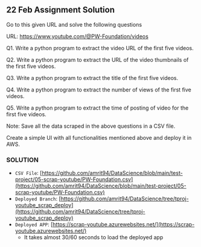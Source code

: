 ## 22 Feb Assignment Solution 
Go to this given URL and solve the following questions

URL: https://www.youtube.com/@PW-Foundation/videos

Q1. Write a python program to extract the video URL of the first five videos.

Q2. Write a python program to extract the URL of the video thumbnails of the first five videos.

Q3. Write a python program to extract the title of the first five videos.

Q4. Write a python program to extract the number of views of the first five videos.

Q5. Write a python program to extract the time of posting of video for the first five videos.

Note: Save all the data scraped in the above questions in a CSV file.

Create a simple UI with all functionalities mentioned above and deploy it in AWS.

### SOLUTION
* `CSV File`: [https://github.com/amrit94/DataScience/blob/main/test-project/05-scrap-youtube/PW-Foundation.csv](https://github.com/amrit94/DataScience/blob/main/test-project/05-scrap-youtube/PW-Foundation.csv)
* `Deployed Branch`: [https://github.com/amrit94/DataScience/tree/tproj-youtube_scrap_deploy](https://github.com/amrit94/DataScience/tree/tproj-youtube_scrap_deploy)
* `Deployed APP`: [https://scrap-youtube.azurewebsites.net/](https://scrap-youtube.azurewebsites.net/)
    * It takes almost 30/60 seconds to load the deployed app